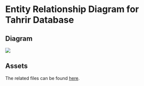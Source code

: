 # Entity Relationship Diagram for Tahrir Database

## Diagram

![](https://gitlab.com/fedora/websites-apps/fedora-badges/database-models/-/raw/main/docs/dber.png)

## Assets

The related files can be found [here](https://gitlab.com/fedora/websites-apps/fedora-badges/database-models/-/blob/main/docs/dber.drawio).
